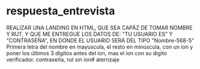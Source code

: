 # respuesta_entrevista
REALIZAR UNA LANDING EN HTML, QUE SEA CAPÁZ DE TOMAR NOMBRE Y RUT, Y QUE ME ENTREGUE LOS DATOS DE: "TU USUARIO ES" Y "CONTRASEÑA", EN DONDE EL USUARIO SERÁ DEL TIPO "Nombre-568-5" Primera letra del nombre en mayuscula, el resto en minúscula, con un ion y poner los últimos 3 dígitos antes del ion, mas el ion con su digito verificador. contraseña, rut sin ion# aterrizaje